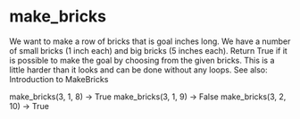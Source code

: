# make_bricks

We want to make a row of bricks that is goal inches long. We have a number of small bricks (1 inch each) and big bricks (5 inches each). Return True if it is possible to make the goal by choosing from the given bricks. This is a little harder than it looks and can be done without any loops. See also: Introduction to MakeBricks


make_bricks(3, 1, 8) → True
make_bricks(3, 1, 9) → False
make_bricks(3, 2, 10) → True